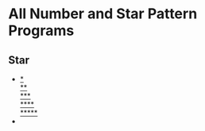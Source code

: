 # All Number and Star Pattern Programs

## Star
- [* <br/>** <br/>*** <br/>**** <br/>*****](https://github.com/samantaavijit/AllPatternPrograms/blob/master/src/com/avijitsamanta/star/Star1.java)
- 
